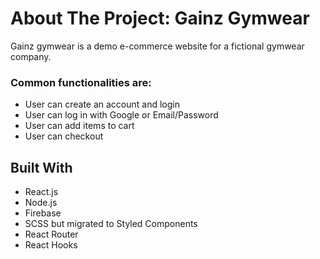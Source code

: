 # About The Project: Gainz Gymwear
Gainz gymwear is a demo e-commerce website for a fictional gymwear company.

### Common functionalities are:
- User can create an account and login
- User can log in with Google or Email/Password
- User can add items to cart
- User can checkout

## Built With
- React.js
- Node.js
- Firebase
- SCSS but migrated to Styled Components
- React Router
- React Hooks

